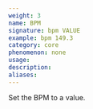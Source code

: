 ```yaml
---
weight: 3
name: BPM
signature: bpm VALUE
example: bpm 149.3
category: core
phenomenon: none
usage: 
description: 
aliases: 
---
```

Set the BPM to a value.